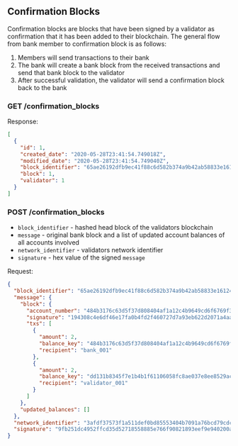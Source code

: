 ## Confirmation Blocks

Confirmation blocks are blocks that have been signed by a validator as confirmation that it has been added to their 
blockchain. The general flow from bank member to confirmation block is as follows:

1. Members will send transactions to their bank
2. The bank will create a bank block from the received transactions and send that bank block to the validator
3. After successful validation, the validator will send a confirmation block back to the bank

### GET /confirmation_blocks

Response:
```json
[
  {
    "id": 1,
    "created_date": "2020-05-28T23:41:54.749018Z",
    "modified_date": "2020-05-28T23:41:54.749040Z",
    "block_identifier": "65ae26192dfb9ec41f88c6d582b374a9b42ab58833e1612452d7a8f685dcd4d5",
    "block": 1,
    "validator": 1
  }
]
```

### POST /confirmation_blocks

- `block_identifier` - hashed head block of the validators blockchain
- `message` - original bank block and a list of updated account balances of all accounts involved
- `network_identifier` - validators network identifier
- `signature` - hex value of the signed `message`

Request:
```json
{
  "block_identifier": "65ae26192dfb9ec41f88c6d582b374a9b42ab58833e1612452d7a8f685dcd4d5",
  "message": {
    "block": {
      "account_number": "484b3176c63d5f37d808404af1a12c4b9649cd6f6769f35bdf5a816133623fbc",
      "signature": "194308c4e6df46e17fa0b4fd2f460727d7a93eb622d2071a4aa53923f8fc5b88a750bd20eafe119cdb6f7e554dcb52c96b1a6d02ec614d3cefb2118bc4ea1d0d",
      "txs": [
        {
          "amount": 2,
          "balance_key": "484b3176c63d5f37d808404af1a12c4b9649cd6f6769f35bdf5a816133623fbc",
          "recipient": "bank_001"
        },
        {
          "amount": 2,
          "balance_key": "dd131b8345f7e1b4b1f61106058fc8ae037e8ee8529acc444fa7d1c189f8cfc6",
          "recipient": "validator_001"
        }
      ]
    },
    "updated_balances": []
  },
  "network_identifier": "3afdf37573f1a511def0bd85553404b7091a76bcd79cdcebba1310527b167521",
  "signature": "9fb251dc4952ffcd35d52718558885e766f90821893eef9e940200a7a3c4bb40f6eb74d8a6e8b362e596c8d398480b0979993de588e1e5b034f34a50644a3503"
}
```
